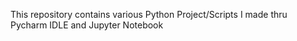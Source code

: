 This repository contains various Python Project/Scripts I made thru Pycharm IDLE and Jupyter Notebook
